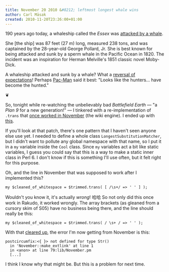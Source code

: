 ```yaml
---
title: November 20 2010 &#8212; leftmost longest whale wins
author: Carl Mäsak
created: 2010-11-20T23:26:00+01:00
---
```

190 years ago today, a whaleship called the *Essex* was <a href="http://en.wikipedia.org/wiki/Essex_(whaleship)">attacked by a whale</a>.

<div class="quote">She [the ship] was 87 feet (27 m) long, measured 238 tons, and was captained by the 28-year-old George Pollard, Jr. She is best known for being attacked and sunk by a sperm whale in the Pacific Ocean in 1820. The incident was an inspiration for Herman Melville's 1851 classic novel Moby-Dick.</div>

A whaleship attacked and sunk by a whale? What a [reversal of expectations](http://theoatmeal.com/comics/irony)! Perhaps [Pac-Man](http://www.youtube.com/watch?v=fWL6j0SvqV0) said it best: "Looks like the hunters... have become the hunted."

<p class='separator'>&#10086;</p>

So, tonight while re-watching the unbelievably bad *Battlefield Earth* &mdash; "a *Plan 9* for a new generation!" &mdash; I tinkered with a re-implementation of `.trans` that [once worked in November](http://strangelyconsistent.org/blog/november-17-2010-suppression-and-regressions) (the wiki engine). I ended up with [this](https://github.com/rakudo/rakudo/commit/9fe5972f60b9bf41aa73ac6e11893dbd185ee344).

If you'll look at that patch, there's one pattern that I haven't seen anyone else use yet. I needed to define a whole class `LongestSubstitutionMatcher`, but I didn't want to pollute any global namespace with that name, so I put it in a `my` variable inside the `Cool` class. Since `my` variables act a bit like static variables, I guess you could say that this is a way to make a static inner class in Perl 6. I don't know if this is something I'll use often, but it felt right for this purpose.

Oh, and the line in November that was supposed to work after I implemented this?

    my $cleaned_of_whitespace = $trimmed.trans( [ /\s+/ => ' ' ] );

Wouldn't you know it, it's actually *wrong*! 哈哈 So not only did this once work in Rakudo, it worked wrongly. The array brackets (as gleaned from a cursory skim of S05) have no business being there, and the line should really be this:

    my $cleaned_of_whitespace = $trimmed.trans( / \s+ / => ' ' );

With that [cleared up](https://github.com/viklund/november/commit/96527a7beacf4078a39181347b93bcd5e8659556), the error I'm now getting from November is this:

    postcircumfix:<{ }> not defined for type Str()
      in 'November::make_extlink' at line 1
      in <anon> at line 79:lib/November.pm
      [...]

I think I know why that might be. But this is a problem for next time.
